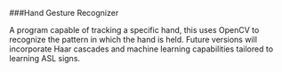 ###Hand Gesture Recognizer

A program capable of tracking a specific hand, this uses OpenCV to recognize the pattern in which the hand is held. Future versions will incorporate Haar cascades and machine learning capabilities tailored to learning ASL signs.
